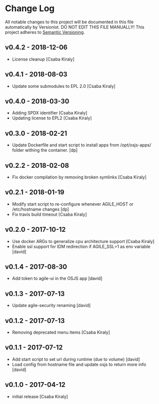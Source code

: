 # Change Log

All notable changes to this project will be documented in this file
automatically by Versionist. DO NOT EDIT THIS FILE MANUALLY!
This project adheres to [Semantic Versioning](http://semver.org/).

## v0.4.2 - 2018-12-06

* License cleanup [Csaba Kiraly]

## v0.4.1 - 2018-08-03

* Update some submodules to EPL 2.0 [Csaba Kiraly]

## v0.4.0 - 2018-03-30

* Adding SPDX identifier [Csaba Kiraly]
* Updating license to EPL2 [Csaba Kiraly]

## v0.3.0 - 2018-02-21

* Update Dockerfile and start script to install apps from /opt/osjs-apps/ folder withing the container. [dp]

## v0.2.2 - 2018-02-08

* Fix docker compilation by removing broken symlinks [Csaba Kiraly]

## v0.2.1 - 2018-01-19

* Modify start script to re-configure whenever AGILE_HOST or /etc/hostname changes [dp]
* Fix travis build timeout [Csaba Kiraly]

## v0.2.0 - 2017-10-12

* Use docker ARGs to generalize cpu architecture support [Csaba Kiraly]
* Enable ssl support for IDM redirection if AGILE_SSL=1 as env variable [david]

## v0.1.4 - 2017-08-30

* Add token to agile-ui in the OSJS app [david]

## v0.1.3 - 2017-07-13

* Update agile-security renaming [david]

## v0.1.2 - 2017-07-13

* Removing deprecated menu items [Csaba Kiraly]

## v0.1.1 - 2017-07-12

* Add start script to set url during runtime (due to volume) [david]
* Load config from hostname file and update osjs to return more info [david]

## v0.1.0 - 2017-04-12

* initial release [Csaba Kiraly]
